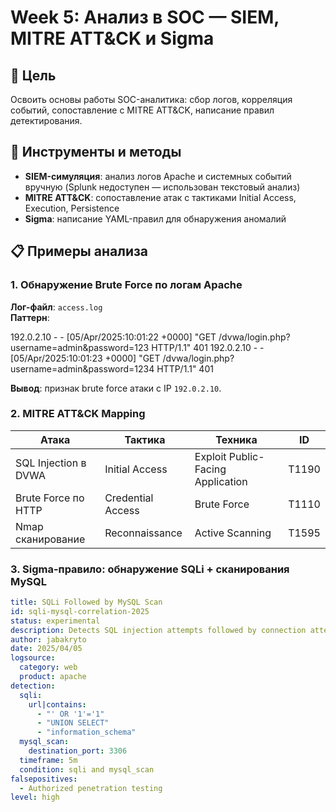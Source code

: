 # Week 5: Анализ в SOC — SIEM, MITRE ATT&CK и Sigma

## 🎯 Цель
Освоить основы работы SOC-аналитика: сбор логов, корреляция событий, сопоставление с MITRE ATT&CK, написание правил детектирования.

## 🔧 Инструменты и методы
- **SIEM-симуляция**: анализ логов Apache и системных событий вручную (Splunk недоступен — использован текстовый анализ)
- **MITRE ATT&CK**: сопоставление атак с тактиками Initial Access, Execution, Persistence
- **Sigma**: написание YAML-правил для обнаружения аномалий

## 📋 Примеры анализа

### 1. Обнаружение Brute Force по логам Apache
**Лог-файл**: `access.log`  
**Паттерн**:  

192.0.2.10 - - [05/Apr/2025:10:01:22 +0000] "GET /dvwa/login.php?username=admin&password=123 HTTP/1.1" 401
192.0.2.10 - - [05/Apr/2025:10:01:23 +0000] "GET /dvwa/login.php?username=admin&password=1234 HTTP/1.1" 401


**Вывод**: признак brute force атаки с IP `192.0.2.10`.

### 2. MITRE ATT&CK Mapping
| Атака | Тактика | Техника | ID |
|-------|--------|--------|----|
| SQL Injection в DVWA | Initial Access | Exploit Public-Facing Application | T1190 |
| Brute Force по HTTP | Credential Access | Brute Force | T1110 |
| Nmap сканирование | Reconnaissance | Active Scanning | T1595 |

### 3. Sigma-правило: обнаружение SQLi + сканирования MySQL
```yaml
title: SQLi Followed by MySQL Scan
id: sqli-mysql-correlation-2025
status: experimental
description: Detects SQL injection attempts followed by connection attempts to MySQL port (3306) from the same IP within 5 minutes.
author: jabakryto
date: 2025/04/05
logsource:
  category: web
  product: apache
detection:
  sqli:
    url|contains:
      - "' OR '1'='1"
      - "UNION SELECT"
      - "information_schema"
  mysql_scan:
    destination_port: 3306
  timeframe: 5m
  condition: sqli and mysql_scan
falsepositives:
  - Authorized penetration testing
level: high
